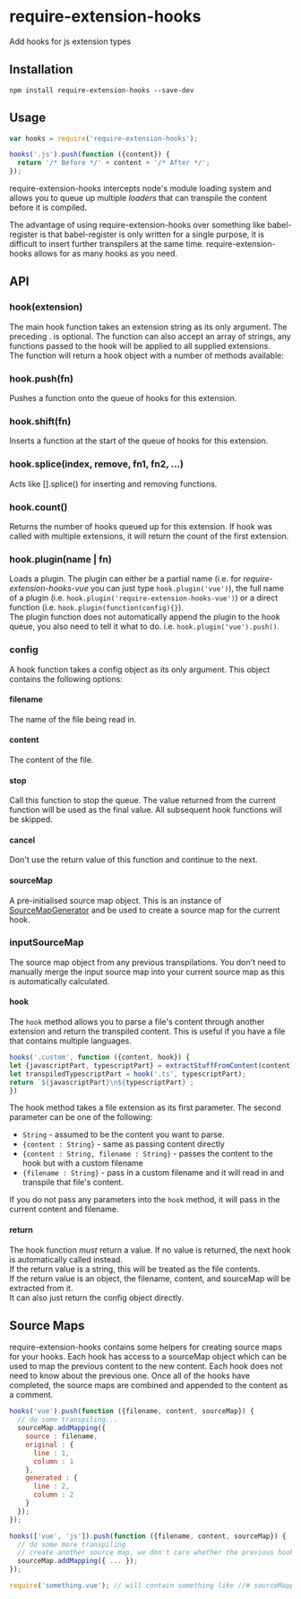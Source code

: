 # require-extension-hooks
Add hooks for js extension types

## Installation  
`npm install require-extension-hooks --save-dev`

## Usage  
```javascript
var hooks = require('require-extension-hooks');

hooks('.js').push(function ({content}) {
  return '/* Before */' + content + '/* After */';
});
```

require-extension-hooks intercepts node's module loading system and allows you to queue up multiple *loaders* that can transpile the content before it is compiled.  

The advantage of using require-extension-hooks over something like babel-register is that babel-register is only written for a single purpose, it is difficult to insert further transpilers at the same time. require-extension-hooks allows for as many hooks as you need.  

## API  
### hook(extension)  
The main hook function takes an extension string as its only argument. The preceding . is optional. The function can also accept an array of strings, any functions passed to the hook will be applied to all supplied extensions.  
The function will return a hook object with a number of methods available:  

### hook.push(fn)  
Pushes a function onto the queue of hooks for this extension.  

### hook.shift(fn)  
Inserts a function at the start of the queue of hooks for this extension.  

### hook.splice(index, remove, fn1, fn2, ...)  
Acts like [].splice() for inserting and removing functions.  

### hook.count()  
Returns the number of hooks queued up for this extension. If hook was called with multiple extensions, it will return the count of the first extension.  

### hook.plugin(name | fn)  
Loads a plugin. The plugin can either be a partial name (i.e. for *require-extension-hooks-vue* you can just type `hook.plugin('vue')`), the full name of a plugin (i.e. `hook.plugin('require-extension-hooks-vue')`) or a direct function (i.e. `hook.plugin(function(config){}`).  
The plugin function does not automatically append the plugin to the hook queue, you also need to tell it what to do. i.e. `hook.plugin('vue').push()`.  

### config  
A hook function takes a config object as its only argument. This object contains the following options:  
#### filename  
  The name of the file being read in.  
#### content  
  The content of the file.  
#### stop  
  Call this function to stop the queue. The value returned from the current function will be used as the final value. All subsequent hook functions will be skipped.  
#### cancel  
  Don't use the return value of this function and continue to the next.  
#### sourceMap  
  A pre-initialised source map object. This is an instance of [SourceMapGenerator](https://www.npmjs.com/package/source-map) and be used to create a source map for the current hook.  
### inputSourceMap  
  The source map object from any previous transpilations. You don't need to manually merge the input source map into your current source map as this is automatically calculated.  
#### hook
  The `hook` method allows you to parse a file's content through another extension and return the transpiled content. This is useful if you have a file that contains multiple languages.
  ```js
hooks('.custom', function ({content, hook}) {
  let {javascriptPart, typescriptPart} = extractStuffFromContent(content);
  let transpiledTypescriptPart = hook('.ts', typescriptPart);
  return `${javascriptPart}\n${typescriptPart}`;
})
```
The hook method takes a file extension as its first parameter. The second parameter can be one of the following:
- `String` - assumed to be the content you want to parse.
- `{content : String}` - same as passing content directly
- `{content : String, filename : String}` - passes the content to the hook but with a custom filename
- `{filename : String}` - pass in a custom filename and it will read in and transpile that file's content.

If you do not pass any parameters into the `hook` method, it will pass in the current content and filename.

#### return  
The hook function *must* return a value. If no value is returned, the next hook is automatically called instead.  
If the return value is a string, this will be treated as the file contents.  
If the return value is an object, the filename, content, and sourceMap will be extracted from it.  
It can also just return the config object directly.  


## Source Maps  
require-extension-hooks contains some helpers for creating source maps for your hooks. Each hook has access to a sourceMap object which can be used to map the previous content to the new content. Each hook does not need to know about the previous one. Once all of the hooks have completed, the source maps are combined and appended to the content as a comment.  
```javascript
hooks('vue').push(function ({filename, content, sourceMap}) {
  // do some transpiling...
  sourceMap.addMapping({
    source : filename,
    original : {
      line : 1,
      column : 1
    },
    generated : {
      line : 2,
      column : 2
    }
  });
});

hooks(['vue', 'js']).push(function ({filename, content, sourceMap}) {
  // do some more transpiling
  // create another source map, we don't care whether the previous hook created a source map or not
  sourceMap.addMapping({ ... });
});

require('something.vue'); // will contain something like //# sourceMappingURL=datblahblah
```
